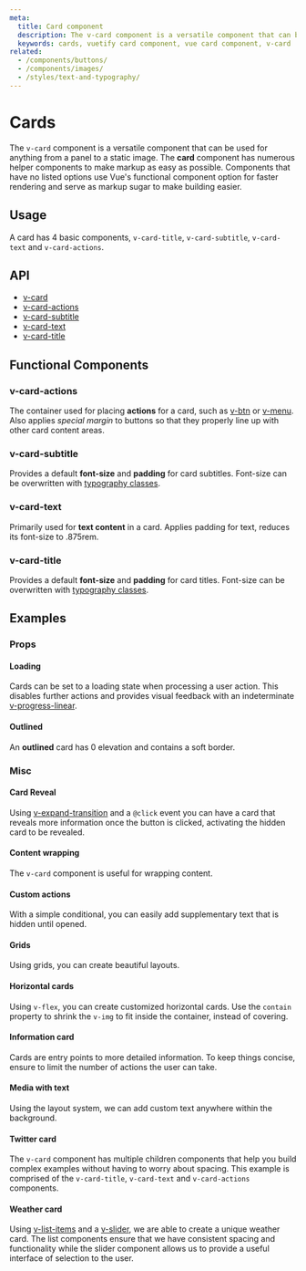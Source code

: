 ```yaml
---
meta:
  title: Card component
  description: The v-card component is a versatile component that can be used for anything from a panel to a static image.
  keywords: cards, vuetify card component, vue card component, v-card
related:
  - /components/buttons/
  - /components/images/
  - /styles/text-and-typography/
---
```


# Cards

The `v-card` component is a versatile component that can be used for anything from a panel to a static image. The **card** component has numerous helper components to make markup as easy as possible. Components that have no listed options use Vue's functional component option for faster rendering and serve as markup sugar to make building easier. <inline-ad slug="scrimba-cards" />

<entry-ad />

## Usage

A card has 4 basic components, `v-card-title`, `v-card-subtitle`, `v-card-text` and `v-card-actions`.

<usage name="v-card" />

## API

- [v-card](/api/v-card)
- [v-card-actions](/api/v-card-actions)
- [v-card-subtitle](/api/v-card-subtitle)
- [v-card-text](/api/v-card-text)
- [v-card-title](/api/v-card-title)

<promoted-ad slug="vuetify-zero-theme-pro" />

## Functional Components

### v-card-actions

The container used for placing **actions** for a card, such as [v-btn](/components/buttons) or [v-menu](/components/menus). Also applies *special margin* to buttons so that they properly line up with other card content areas.

### v-card-subtitle

Provides a default **font-size** and **padding** for card subtitles. Font-size can be overwritten with [typography classes](/styles/typography).

### v-card-text

Primarily used for **text content** in a card. Applies padding for text, reduces its font-size to .875rem.

### v-card-title

Provides a default **font-size** and **padding** for card titles. Font-size can be overwritten with [typography classes](/styles/typography).

## Examples

### Props

#### Loading

Cards can be set to a loading state when processing a user action. This disables further actions and provides visual feedback with an indeterminate [v-progress-linear](/components/progress-linear).

<example file="v-card/prop-loading" />

#### Outlined

An **outlined** card has 0 elevation and contains a soft border.

<example file="v-card/prop-outlined" />

### Misc

#### Card Reveal

Using [v-expand-transition](https://vuetifyjs.com/en/api/v-expand-transition/) and a `@click` event you can have a card that reveals more information once the button is clicked, activating the hidden card to be revealed.

<example file="v-card/misc-card-reveal" />

#### Content wrapping

The `v-card` component is useful for wrapping content.

<example file="v-card/misc-content-wrapping" />

#### Custom actions

With a simple conditional, you can easily add supplementary text that is hidden until opened.

<example file="v-card/misc-custom-actions" />

#### Grids

Using grids, you can create beautiful layouts.

<example file="v-card/misc-grids" />

#### Horizontal cards

Using `v-flex`, you can create customized horizontal cards. Use the `contain` property to shrink the `v-img` to fit inside the container, instead of covering.

<example file="v-card/misc-horizontal-cards" />

#### Information card

Cards are entry points to more detailed information. To keep things concise, ensure to limit the number of actions the user can take.

<example file="v-card/misc-information-card" />

#### Media with text

Using the layout system, we can add custom text anywhere within the background.

<example file="v-card/misc-media-with-text" />

#### Twitter card

The `v-card` component has multiple children components that help you build complex examples without having to worry about spacing. This example is comprised of the `v-card-title`, `v-card-text` and `v-card-actions` components.

<example file="v-card/misc-twitter-card" />

#### Weather card

Using [v-list-items](/components/lists) and a [v-slider](/components/sliders), we are able to create a unique weather card. The list components ensure that we have consistent spacing and functionality while the slider component allows us to provide a useful interface of selection to the user.

<example file="v-card/misc-weather-card" />

<backmatter />
